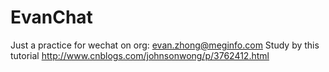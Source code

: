 EvanChat
========
Just a practice for wechat on org: evan.zhong@meginfo.com
Study by this tutorial
http://www.cnblogs.com/johnsonwong/p/3762412.html
